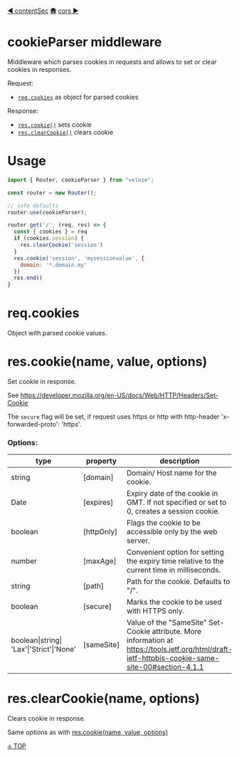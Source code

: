 [◀︎ contentSec](../middleware/contentSec.md)
[🛖](../index.md)
[cors ▶](../middleware/cors.md)

# cookieParser middleware

Middleware which parses cookies in requests and allows to set or clear cookies
in responses.

Request:

- [`req.cookies`](#req-cookies) as object for parsed cookies

Response:

- [`res.cookie()`](#res-cookie) sets cookie
- [`res.clearCookie()`](#res-clear-cookie) clears cookie

# Usage

```js
import { Router, cookieParser } from "veloze";

const router = new Router();

// safe defaults
router.use(cookieParser);

router.get('/', (req, res) => {
  const { cookies } = req
  if (cookies.session) {
    res.clearCookie('session')
  }
  res.cookie('session', 'mysessionvalue', {
    domain: '*.domain.my'
  })
  res.end()
}
```

<a id="req-cookies"></a>

# req.cookies

Object with parsed cookie values.

<a id="res-cookie"></a>

# res.cookie(name, value, options)

Set cookie in response.

See https://developer.mozilla.org/en-US/docs/Web/HTTP/Headers/Set-Cookie

The `secure` flag will be set, if request uses https or http with http-header
'x-forwarded-proto': 'https'.

### Options:

| type                                     | property    | description                                                                                                                                        |
| ---------------------------------------- | ----------- | -------------------------------------------------------------------------------------------------------------------------------------------------- |
| string                                   | \[domain]   | Domain/ Host name for the cookie.                                                                                                                  |
| Date                                     | \[expires]  | Expiry date of the cookie in GMT. If not specified or set to 0, creates a session cookie.                                                          |
| boolean                                  | \[httpOnly] | Flags the cookie to be accessible only by the web server.                                                                                          |
| number                                   | \[maxAge]   | Convenient option for setting the expiry time relative to the current time in milliseconds.                                                        |
| string                                   | \[path]     | Path for the cookie. Defaults to "/".                                                                                                              |
| boolean                                  | \[secure]   | Marks the cookie to be used with HTTPS only.                                                                                                       |
| boolean\|string\|<br>'Lax'\|'Strict'\|'None' | \[sameSite] | Value of the "SameSite" Set-Cookie attribute. More information at https://tools.ietf.org/html/draft-ietf-httpbis-cookie-same-site-00#section-4.1.1 |

<a id="res-clear-cookie"></a>

# res.clearCookie(name, options)

Clears cookie in response.

Same options as with [res.cookie(name, value, options)](#res-cookie)

[🔝 TOP](#top)
